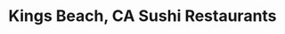 ---
layout: city
title: Kings Beach, CA Sushi Restaurants
permalink: /california/kings-beach/
stateAbbr: CA
stateName: California
cityName: Kings Beach
---
